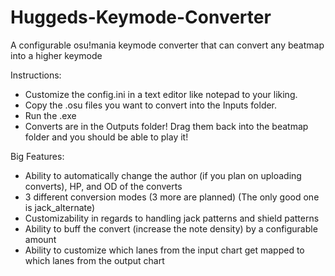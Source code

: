 # Huggeds-Keymode-Converter
A configurable osu!mania keymode converter that can convert any beatmap into a higher keymode

Instructions:

- Customize the config.ini in a text editor like notepad to your liking.
- Copy the .osu files you want to convert into the Inputs folder.
- Run the .exe
- Converts are in the Outputs folder! Drag them back into the beatmap folder and you should be able to play it!

Big Features:

- Ability to automatically change the author (if you plan on uploading converts), HP, and OD of the converts
- 3 different conversion modes (3 more are planned) (The only good one is jack_alternate)
- Customizability in regards to handling jack patterns and shield patterns
- Ability to buff the convert (increase the note density) by a configurable amount
- Ability to customize which lanes from the input chart get mapped to which lanes from the output chart
